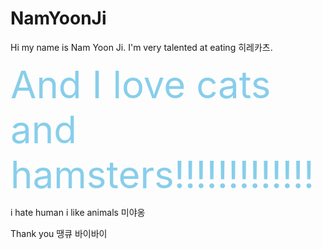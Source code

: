 # NamYoonJi

Hi my name is Nam Yoon Ji. I'm very talented at eating 히레카츠.

<span style="font-size: 60px; color: skyblue">And I love cats and hamsters!!!!!!!!!!!!!</span>

i hate human 
i like animals 미야옹

Thank you 땡큐 
바이바이
